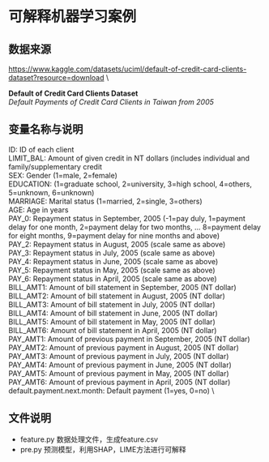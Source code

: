 # 可解释机器学习案例
## 数据来源
https://www.kaggle.com/datasets/uciml/default-of-credit-card-clients-dataset?resource=download \

__Default of Credit Card Clients Dataset__ \
*Default Payments of Credit Card Clients in Taiwan from 2005*
## 变量名称与说明
ID: ID of each client \
LIMIT_BAL: Amount of given credit in NT dollars (includes individual and family/supplementary credit \
SEX: Gender (1=male, 2=female) \
EDUCATION: (1=graduate school, 2=university, 3=high school, 4=others, 5=unknown, 6=unknown) \
MARRIAGE: Marital status (1=married, 2=single, 3=others) \
AGE: Age in years \
PAY_0: Repayment status in September, 2005 (-1=pay duly, 1=payment delay for one month, 2=payment delay for two months, … 8=payment delay for eight months, 9=payment delay for nine months and above) \
PAY_2: Repayment status in August, 2005 (scale same as above) \
PAY_3: Repayment status in July, 2005 (scale same as above) \
PAY_4: Repayment status in June, 2005 (scale same as above) \
PAY_5: Repayment status in May, 2005 (scale same as above) \
PAY_6: Repayment status in April, 2005 (scale same as above) \
BILL_AMT1: Amount of bill statement in September, 2005 (NT dollar) \
BILL_AMT2: Amount of bill statement in August, 2005 (NT dollar) \
BILL_AMT3: Amount of bill statement in July, 2005 (NT dollar) \
BILL_AMT4: Amount of bill statement in June, 2005 (NT dollar) \
BILL_AMT5: Amount of bill statement in May, 2005 (NT dollar) \
BILL_AMT6: Amount of bill statement in April, 2005 (NT dollar) \
PAY_AMT1: Amount of previous payment in September, 2005 (NT dollar) \
PAY_AMT2: Amount of previous payment in August, 2005 (NT dollar) \
PAY_AMT3: Amount of previous payment in July, 2005 (NT dollar) \
PAY_AMT4: Amount of previous payment in June, 2005 (NT dollar) \
PAY_AMT5: Amount of previous payment in May, 2005 (NT dollar) \
PAY_AMT6: Amount of previous payment in April, 2005 (NT dollar) \
default.payment.next.month: Default payment (1=yes, 0=no) \

## 文件说明
 * feature.py 数据处理文件，生成feature.csv
 * pre.py 预测模型，利用SHAP，LIME方法进行可解释